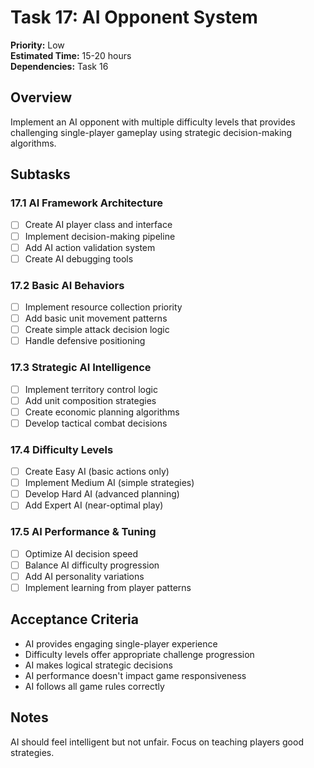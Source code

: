 # Task 17: AI Opponent System

**Priority:** Low  
**Estimated Time:** 15-20 hours  
**Dependencies:** Task 16  

## Overview
Implement an AI opponent with multiple difficulty levels that provides challenging single-player gameplay using strategic decision-making algorithms.

## Subtasks

### 17.1 AI Framework Architecture
- [ ] Create AI player class and interface
- [ ] Implement decision-making pipeline
- [ ] Add AI action validation system
- [ ] Create AI debugging tools

### 17.2 Basic AI Behaviors
- [ ] Implement resource collection priority
- [ ] Add basic unit movement patterns
- [ ] Create simple attack decision logic
- [ ] Handle defensive positioning

### 17.3 Strategic AI Intelligence
- [ ] Implement territory control logic
- [ ] Add unit composition strategies
- [ ] Create economic planning algorithms
- [ ] Develop tactical combat decisions

### 17.4 Difficulty Levels
- [ ] Create Easy AI (basic actions only)
- [ ] Implement Medium AI (simple strategies)
- [ ] Develop Hard AI (advanced planning)
- [ ] Add Expert AI (near-optimal play)

### 17.5 AI Performance & Tuning
- [ ] Optimize AI decision speed
- [ ] Balance AI difficulty progression
- [ ] Add AI personality variations
- [ ] Implement learning from player patterns

## Acceptance Criteria
- AI provides engaging single-player experience
- Difficulty levels offer appropriate challenge progression
- AI makes logical strategic decisions
- AI performance doesn't impact game responsiveness
- AI follows all game rules correctly

## Notes
AI should feel intelligent but not unfair. Focus on teaching players good strategies.